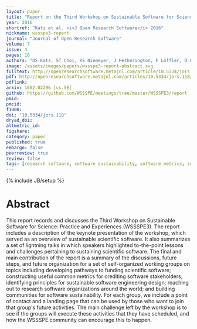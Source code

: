 ```yaml
---
layout: paper
title: "Report on the Third Workshop on Sustainable Software for Science: Practice and Experiences (WSSSPE3)"
year: 2016
shortref: "Katz et al. <i>J Open Research Software</i> 2016"
nickname: wssspe3-report
journal: "Journal of Open Research Software"
volume: 7
issue: 4
pages: 16
authors: "DS Katz, ST Choi, KE Niemeyer, J Hetherington, F Löffler, D Gunter, R Idaszak, SR Brandt, MA Miller, S Gesing, ND Jones, N Weber, S Marru, G Allen, B Penzenstadler, CC Venters, E Davis, L Hwang, I Todorov, A Patra, and M de Val-Borro"
image: /assets/images/papers/wssspe3-report-abstract.svg
fulltext: http://openresearchsoftware.metajnl.com/article/10.5334/jors.118/
pdf: http://openresearchsoftware.metajnl.com/articles/10.5334/jors.118/galley/194/download/
pdflink:
arxiv: 1602.02296 [cs.SE]
github: https://github.com/WSSSPE/meetings/tree/master/WSSSPE3/report
pmid:
pmcid:
f1000:
doi: "10.5334/jors.118"
dryad_doi:
altmetric_id:
figshare:
category: paper
published: true
embargo: false
peerreview: true
review: false
tags: [research software, software sustainability, software metrics, software citation, software credit]
---
```

{% include JB/setup %}

# Abstract

This report records and discusses the Third Workshop on Sustainable Software for Science: Practice and Experiences (WSSSPE3). The report includes a description of the keynote presentation of the workshop, which served as an overview of sustainable scientific software. It also summarizes a set of lightning talks in which speakers highlighted to-the-point lessons and challenges pertaining to sustaining scientific software. The final and main contribution of the report is a summary of the discussions, future steps, and future organization for a set of self-organized working groups on topics including developing pathways to funding scientific software; constructing useful common metrics for crediting software stakeholders; identifying principles for sustainable software engineering design; reaching out to research software organizations around the world; and building communities for software sustainability. For each group, we include a point of contact and a landing page that can be used by those who want to join that group's future activities. The main challenge left by the workshop is to see if the groups will execute these activities that they have scheduled, and how the WSSSPE community can encourage this to happen.
